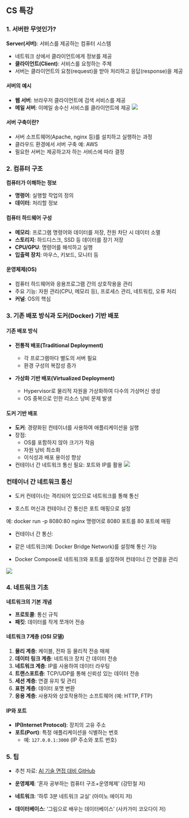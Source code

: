 ##  CS 특강

### 1. 서버란 무엇인가?
**Server(서버)**: 서비스를 제공하는 컴퓨터 시스템
- 네트워크 상에서 클라이언트에게 정보를 제공
- **클라이언트(Client)**: 서비스를 요청하는 주체
- 서버는 클라이언트의 요청(request)을 받아 처리하고 응답(response)을 제공

#### 서버의 예시
- **웹 서버**: 브라우저 클라이언트에 검색 서비스를 제공
- **메일 서버**: 이메일 송수신 서비스를 클라이언트에 제공
![](https://velog.velcdn.com/images/gyu_p/post/dd1a347b-9e34-4845-be5a-fde5be539aac/image.png)

#### 서버 구축이란?
- 서버 소프트웨어(Apache, nginx 등)를 설치하고 실행하는 과정
- 클라우드 환경에서 서버 구축 예: AWS
- 필요한 서버는 제공하고자 하는 서비스에 따라 결정

### 2. 컴퓨터 구조
**컴퓨터가 이해하는 정보**
- **명령어**: 실행할 작업의 정의
- **데이터**: 처리할 정보

#### 컴퓨터 하드웨어 구성
- **메모리**: 프로그램 명령어와 데이터를 저장, 전원 차단 시 데이터 소멸
- **스토리지**: 하드디스크, SSD 등 데이터를 장기 저장
- **CPU/GPU**: 명령어를 해석하고 실행
- **입출력 장치**: 마우스, 키보드, 모니터 등

#### 운영체제(OS)
- 컴퓨터 하드웨어와 응용프로그램 간의 상호작용을 관리
- 주요 기능: 자원 관리(CPU, 메모리 등), 프로세스 관리, 네트워킹, 오류 처리
- **커널**: OS의 핵심

### 3. 기존 배포 방식과 도커(Docker) 기반 배포
#### 기존 배포 방식
- **전통적 배포(Traditional Deployment)**
  - 각 프로그램마다 별도의 서버 필요
  - 환경 구성의 복잡성 증가

- **가상화 기반 배포(Virtualized Deployment)**
  - Hypervisor로 물리적 자원을 가상화하여 다수의 가상머신 생성
  - OS 중복으로 인한 리소스 낭비 문제 발생

#### 도커 기반 배포
- **도커**: 경량화된 컨테이너를 사용하여 애플리케이션을 실행
- 장점:
  - OS를 포함하지 않아 크기가 작음
  - 자원 낭비 최소화
  - 이식성과 배포 용이성 향상
- 컨테이너 간 네트워크 통신 필요: 포트와 IP를 활용
![](https://velog.velcdn.com/images/gyu_p/post/bd7a73d7-9a86-4496-9928-6a335ccb744a/image.png)

### 컨테이너 간 네트워크 통신

- 도커 컨테이너는 격리되어 있으므로 네트워크를 통해 통신

- 호스트 머신과 컨테이너 간 통신은 포트 매핑으로 설정

예: docker run -p 8080:80 nginx 명령어로 8080 포트를 80 포트에 매핑

- 컨테이너 간 통신:

- 같은 네트워크(예: Docker Bridge Network)를 설정해 통신 가능

- Docker Compose로 네트워크와 포트를 설정하여 컨테이너 간 연결을 관리

![](https://velog.velcdn.com/images/gyu_p/post/6bb1f937-94d3-49c0-ab96-336f73c2c55c/image.png)


### 4. 네트워크 기초
**네트워크의 기본 개념**
- **프로토콜**: 통신 규칙
- **패킷**: 데이터를 작게 쪼개어 전송

#### 네트워크 7계층 (OSI 모델)
1. **물리 계층**: 케이블, 전파 등 물리적 전송 매체
2. **데이터 링크 계층**: 네트워크 장치 간 데이터 전송
3. **네트워크 계층**: IP를 사용하여 데이터 라우팅
4. **트랜스포트층**: TCP/UDP를 통해 신뢰성 있는 데이터 전송
5. **세션 계층**: 연결 유지 및 관리
6. **표현 계층**: 데이터 포맷 변환
7. **응용 계층**: 사용자와 상호작용하는 소프트웨어 (예: HTTP, FTP)

#### IP와 포트
- **IP(Internet Protocol)**: 장치의 고유 주소
- **포트(Port)**: 특정 애플리케이션을 식별하는 번호
  - 예: `127.0.0.1:3000` (IP 주소와 포트 번호)

### 5. 팁
  - 추천 자료: [AI 기술 면접 대비 GitHub](https://github.com/boost-devs/ai-tech-interview)

- **운영체제**: ‘혼자 공부하는 컴퓨터 구조+운영체제’ (강민철 저)
- **네트워크**: ‘하루 3분 네트워크 교실’ (아미노 에이지 저)
- **데이터베이스**: ‘그림으로 배우는 데이터베이스’ (사카가미 코오다이 저)



